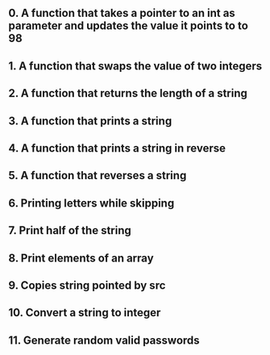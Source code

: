 ## 0. A function that takes a pointer to an int as parameter and updates the value it points to to 98

## 1. A function that swaps the value of two integers

## 2. A function that returns the length of a string

## 3. A function that prints a string

## 4. A function that prints a string in reverse

## 5. A function that reverses a string

## 6. Printing letters while skipping

## 7. Print half of the string

## 8. Print elements of an array

## 9. Copies string pointed by src

## 10. Convert a string to integer

## 11. Generate random valid passwords
